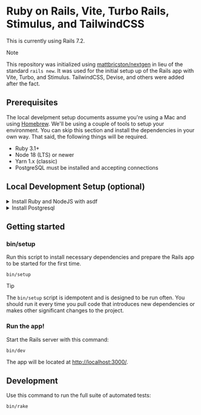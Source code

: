 # Ruby on Rails, Vite, Turbo Rails, Stimulus, and TailwindCSS

This is currently using Rails 7.2. 

> [!NOTE]
> This repository was initialized using [mattbricston/nextgen](https://github.com/mattbrictson/nextgen) in lieu of the standard `rails new`. It was used for the initial setup up of the Rails app with Vite, Turbo, and Stimulus. TailwindCSS, Devise, and others were added after the fact.

## Prerequisites

The local develpment setup documents assume you're using a Mac and using [Homebrew](http://brew.sh). We'll be using a couple of tools to setup your environment. You can skip this section and install the dependencies in your own way. That said, the following things will be required.

- Ruby 3.1+
- Node 18 (LTS) or newer
- Yarn 1.x (classic)
- PostgreSQL must be installed and accepting connections

## Local Development Setup (optional)

<details>
  
  <summary>Install Ruby and NodeJS with asdf</summary>

### Install asdf (optional)

> [!NOTE]
> This project leverages [.tool-versions](https://asdf-vm.com/manage/configuration.html#tool-versions) for managing Ruby and NodeJS versions. If you'd prefer to use `rbenv` and `rvm`, you can skip this step and install the appropriate Ruby and NodeJS versions on your own, just make sure you install the right versions shown in [this repo's .tool-versions](https://github.com/jarodtaylor/ror-vite-tailwind/blob/main/.tool-versions).

There are homebrew versions of asdf but it's highly recommended to use their [official installation method](https://asdf-vm.com/guide/getting-started.html#official-download). 

```
git clone https://github.com/asdf-vm/asdf.git ~/.asdf
```

You'll need to update your `.zshrc` as described on the [asdf docs](https://asdf-vm.com/guide/getting-started.html#_3-install-asdf)). Most Mac users are using zsh so you'd want to read the directions under the ZSH & Git section.

```
. "$HOME/.asdf/asdf.sh"
fpath=(${ASDF_DIR}/completions $fpath)
autoload -Uz compinit && compinit
```

> [!WARNING]
> if you are using a custom compinit setup, make sure you read the directions for ZSH & Git on [asdf the installation docs](https://asdf-vm.com/guide/getting-started.html#_3-install-asdf). 

#### Install asdf plugins
This will allow us to add different versions of Ruby and Node in both your global and local project  `.tool-version` files.

##### Add Ruby plugin
```
asdf plugin add ruby
```

##### Add NodeJS plugin
```
asdf plugin add nodejs
```

### Install Ruby and NodeJS versions
Now that we have asdf setup with both the Ruby and NodeJS plugins, you can install the appropriate versions.

#### Ruby
```
asdf install ruby latest
```
> [!NOTE]
> If you run into an issue regarding ruby-build and `libyaml` you may need to install it using `brew install libyaml`. 

#### NodeJS
```
asdf install nodejs latest
```
</details>

<details>
  
  <summary>Install Postgresql</summary>

  ### Get Postgres and Redis running
  If you don't already have postgres and redis installed, install them with homebrew.
  ```
  brew install postgresql@15 redis
  ```

  Then you can start the services
  ```
  brew services start postgresql@15 && brew services start redis
  ```
  
</details>

## Getting started

### bin/setup

Run this script to install necessary dependencies and prepare the Rails app to be started for the first time.

```
bin/setup
```

> [!TIP]
> The `bin/setup` script is idempotent and is designed to be run often. You should run it every time you pull code that introduces new dependencies or makes other significant changes to the project.

### Run the app!

Start the Rails server with this command:

```
bin/dev
```

The app will be located at <http://localhost:3000/>.

## Development

Use this command to run the full suite of automated tests:

```
bin/rake
```

